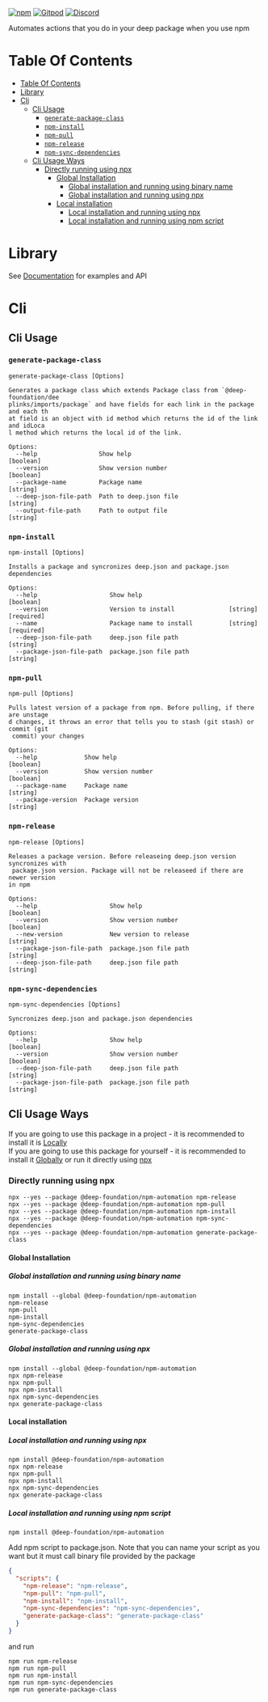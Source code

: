 [![npm](https://img.shields.io/npm/v/@deep-foundation/npm-automation.svg)](https://www.npmjs.com/package/@deep-foundation/npm-automation)
[![Gitpod](https://img.shields.io/badge/Gitpod-ready--to--code-blue?logo=gitpod)](https://gitpod.io/#https://github.com/deep-foundation/npm-automation) 
[![Discord](https://badgen.net/badge/icon/discord?icon=discord&label&color=purple)](https://discord.gg/deep-foundation)

Automates actions that you do in your deep package when you use npm

# Table Of Contents
<!-- TABLE_OF_CONTENTS_START -->
- [Table Of Contents](#table-of-contents)
- [Library](#library)
- [Cli](#cli)
  * [Cli Usage](#cli-usage)
    + [`generate-package-class`](#generate-package-class)
    + [`npm-install`](#npm-install)
    + [`npm-pull`](#npm-pull)
    + [`npm-release`](#npm-release)
    + [`npm-sync-dependencies`](#npm-sync-dependencies)
  * [Cli Usage Ways](#cli-usage-ways)
    + [Directly running using npx](#directly-running-using-npx)
      - [Global Installation](#global-installation)
        * [Global installation and running using binary name](#global-installation-and-running-using-binary-name)
        * [Global installation and running using npx](#global-installation-and-running-using-npx)
      - [Local installation](#local-installation)
        * [Local installation and running using npx](#local-installation-and-running-using-npx)
        * [Local installation and running using npm script](#local-installation-and-running-using-npm-script)
<!-- TABLE_OF_CONTENTS_END -->

# Library
See [Documentation] for examples and API

# Cli
## Cli Usage
<!-- CLI_HELP_START -->

### `generate-package-class`
```
generate-package-class [Options]

Generates a package class which extends Package class from `@deep-foundation/dee
plinks/imports/package` and have fields for each link in the package and each th
at field is an object with id method which returns the id of the link and idLoca
l method which returns the local id of the link.

Options:
  --help                 Show help                                     [boolean]
  --version              Show version number                           [boolean]
  --package-name         Package name                                   [string]
  --deep-json-file-path  Path to deep.json file                         [string]
  --output-file-path     Path to output file                            [string]
```

### `npm-install`
```
npm-install [Options]

Installs a package and syncronizes deep.json and package.json dependencies

Options:
  --help                    Show help                                  [boolean]
  --version                 Version to install               [string] [required]
  --name                    Package name to install          [string] [required]
  --deep-json-file-path     deep.json file path                         [string]
  --package-json-file-path  package.json file path                      [string]
```

### `npm-pull`
```
npm-pull [Options]

Pulls latest version of a package from npm. Before pulling, if there are unstage
d changes, it throws an error that tells you to stash (git stash) or commit (git
 commit) your changes

Options:
  --help             Show help                                         [boolean]
  --version          Show version number                               [boolean]
  --package-name     Package name                                       [string]
  --package-version  Package version                                    [string]
```

### `npm-release`
```
npm-release [Options]

Releases a package version. Before releaseing deep.json version syncronizes with
 package.json version. Package will not be releaseed if there are newer version
in npm

Options:
  --help                    Show help                                  [boolean]
  --version                 Show version number                        [boolean]
  --new-version             New version to release                      [string]
  --package-json-file-path  package.json file path                      [string]
  --deep-json-file-path     deep.json file path                         [string]
```

### `npm-sync-dependencies`
```
npm-sync-dependencies [Options]

Syncronizes deep.json and package.json dependencies

Options:
  --help                    Show help                                  [boolean]
  --version                 Show version number                        [boolean]
  --deep-json-file-path     deep.json file path                         [string]
  --package-json-file-path  package.json file path                      [string]
```
<!-- CLI_HELP_END -->

## Cli Usage Ways
<!-- CLI_USAGE_WAYS_START -->
If you are going to use this package in a project - it is recommended to install it is [Locally](#local-installation)  
If you are going to use this package for yourself - it is recommended to install it [Globally](#global-installation) or run it directly using [npx](#directly-running-using-npx)
### Directly running using npx
```shell
npx --yes --package @deep-foundation/npm-automation npm-release
npx --yes --package @deep-foundation/npm-automation npm-pull
npx --yes --package @deep-foundation/npm-automation npm-install
npx --yes --package @deep-foundation/npm-automation npm-sync-dependencies
npx --yes --package @deep-foundation/npm-automation generate-package-class
```

#### Global Installation
##### Global installation and running using binary name
```shell
npm install --global @deep-foundation/npm-automation
npm-release
npm-pull
npm-install
npm-sync-dependencies
generate-package-class
```

##### Global installation and running using npx
```shell
npm install --global @deep-foundation/npm-automation
npx npm-release
npx npm-pull
npx npm-install
npx npm-sync-dependencies
npx generate-package-class
```

#### Local installation

##### Local installation and running using npx
```shell
npm install @deep-foundation/npm-automation
npx npm-release
npx npm-pull
npx npm-install
npx npm-sync-dependencies
npx generate-package-class
```

##### Local installation and running using npm script
```shell
npm install @deep-foundation/npm-automation
```
Add npm script to package.json. Note that you can name  your script as you want but it must call binary file provided by the package
```json
{
  "scripts": {
    "npm-release": "npm-release",
    "npm-pull": "npm-pull",
    "npm-install": "npm-install",
    "npm-sync-dependencies": "npm-sync-dependencies",
    "generate-package-class": "generate-package-class"
  }
}
```
and run
```shell
npm run npm-release
npm run npm-pull
npm run npm-install
npm run npm-sync-dependencies
npm run generate-package-class
```
<!-- CLI_USAGE_WAYS_END -->

[Documentation]: https://deep-foundation.github.io/npm-automation/
